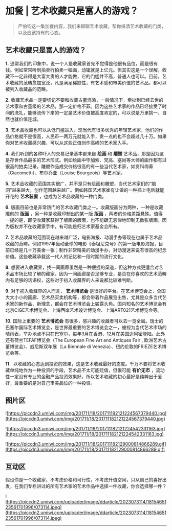# 加餐 | 艺术收藏只是富人的游戏？

> 严伯钧这一集加餐内容，我们来聊聊艺术收藏，帮你搞清艺术收藏的门类，以及应该持有的心态。

## 艺术收藏只是富人的游戏？

 **1.** 通常我们的印象中，说一个人是收藏家首先不觉得是他很有品位，而是很有钱。例如常常听到拍卖行拍卖一幅画，动辄就是上亿元。但其实这是一个误解，收藏不一定非得是大富大贵的人才能做，它的门槛并不高，普通人也可以。目前，艺术收藏的范畴愈加宽泛，凡是满足稀缺性，有艺术感和审美价值的艺术品，都可以被列入收藏品的范畴。

 **2.** 收藏艺术品一定要切记不要和收藏古董混淆，一般情况下，牵扯到已经去世的艺术家和古董级的艺术品，那一定价格不菲。因为这些艺术家的作品已经接受了时间的洗礼，能够流传下来的一定是艺术价值被高度肯定的，可以说是万里挑一，自然也就价值连城。

 **3.** 艺术品收藏也可以从低门槛进入，现当代有很多优秀的年轻艺术家，他们的作品价格就不是很高，人民币一两万元就能入手，贵一点的也不会超过几十万。如果你对艺术收藏感兴趣，可以从这些正值创作高峰的艺术家入手。

 **4.** 我们听到的各种吓人的交易记录基本都来自 **绘画** 和 **雕塑** 艺术品，那是因为这是存世作品最多的艺术形式。例如绘画中毕加索、梵高、塞尚等大师的画作都有过很高的拍卖记录，雕塑作品成交价格很高的有一些当代艺术家，如贾科梅蒂（Giacometti）、布尔乔亚（Louise Bourgeois）等艺术家。

 **5.** 艺术品收藏的范围其实很广，并不是只有绘画和雕塑，当代艺术家们的“脑洞”越来越大，创作范围越来越广。例如韩国艺术家崔有让做的一种插上电后就能开花的 **艺术装置** ，也成为艺术品收藏的一种门类。

 **6.** 版画目前也是非常热门的艺术收藏门类之一。收藏版画分为两种，一种是收藏雕刻的 **版面** ，另一种是收藏印制出的某一版 **版画** ，两者的价格差距悬殊。值得一提的是，即便收藏家获得了版画的版面，也不能肆无忌惮地印制无数张版画，因为版权并不在收藏家手中，有可能是归艺术家基金会所有。

 **7.** 艺术品收藏的范围现在越来越广泛，电影海报、动漫手办等现在也属于艺术品收藏的范畴。例如1997年轰动全球的电影《泰坦尼克号》的第一版电影海报，目前已经是几十万美金一张；制作非常精美的动漫手办，对动漫迷来说有很高的纪念价值。这些收藏承载这一代人的记忆和一段时期的流行文化。

 **8.** 想要进入收藏界，找一间画廊虽然是一种便捷的渠道，但这种方式更适合对艺术品市场比较了解的藏家。因为一间画廊是否足够专业，是否在你喜欢的艺术范畴内有足够的话语权，这些对于初入收藏界的人来说都比较难判断。

 **9.** 对于初入收藏界的人而言， **艺术博览会** 是很好的平台。在艺术博览会上，全国大大小小的画廊、艺术品买卖机构等，都会带着作品展览出售，尤其是众多当代艺术家的新作品、新理念，都会在艺术博览会上崭露头角。国内知名的艺术博览会有北京CIGE艺术博览会、上海西岸艺术设计博览会、上海ART021艺术博览会等。

 **10.** 国际上重要的 **艺术博览会** 有很多，感兴趣的收藏者可以去一览全局。瑞士的巴塞尔国际艺术博览会，是世界最重要的艺术博览会之一，被视为当代艺术市场的晴雨表，举办地点不只在巴塞尔，每年3月在香港、12月在美国迈阿密登陆。此外还有荷兰TEFAF博览会（The European Fine Art and Antiques Fair , 欧洲艺术古董博览会）、威尼斯双年展（La Biennale di Venezia）、纽约伦敦的FRIEZE艺术博览会等。

 **11.**  以收藏的心态达到投资的效果，这是艺术收藏最好的态度。千万不要将艺术收藏单纯地作为一种投资的手段，艺术品不太可能贬值，但很可能 **有价无市** ，流动性一定没有专业的金融产品投资效果好，所以艺术收藏的初心最好是纯粹出于爱好，最重要的是对自己审美品位的一种投资。

## 图片区

![https://piccdn3.umiwi.com/img/201711/18/201711182121224567379440.jpg](https://piccdn3.umiwi.com/img/201711/18/201711182121224567379440.jpg)

![https://piccdn3.umiwi.com/img/201711/18/201711182121224542331163.jpg](https://piccdn3.umiwi.com/img/201711/18/201711182121224542331163.jpg)

![https://piccdn3.umiwi.com/img/201711/18/201711182129000814866289.gif](https://piccdn3.umiwi.com/img/201711/18/201711182129000814866289.gif)

## 互动区

假设你是一个收藏家，不考虑价格和可行性，不考虑升值空间，只从自己的喜好出发，在我们专栏讲过的所有艺术家的艺术作品中选择一件收藏，你会选择哪一件？

![https://piccdn2.umiwi.com/uploader/image/ddarticle/2023073114/1815465123561701996/073114.jpeg](https://piccdn2.umiwi.com/uploader/image/ddarticle/2023073114/1815465123561701996/073114.jpeg)

---
